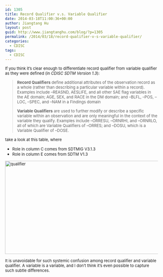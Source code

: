 ```yaml
---
id: 1305
title: Record Qualifier v.s. Variable Qualifier
date: 2014-03-18T11:00:36+00:00
author: Jiangtang Hu
layout: post
guid: http://www.jiangtanghu.com/blog/?p=1305
permalink: /2014/03/18/record-qualifier-v-s-variable-qualifier/
categories:
  - CDISC
tags:
  - CDISC
---
```

<font size="2">If you think it’s clear enough to differentiate record qualifier from variable qualifier as they were defined (in <em>CDISC SDTM Version 1.3</em>):</font>

> <font size="2"><strong>Record Qualifiers</strong> define additional attributes of the observation record as a whole (rather than describing a particular variable within a record). Examples include &#8211;REASND, AESLIFE, and all other SAE flag variables in the AE domain; AGE, SEX, and RACE in the DM domain; and &#8211;BLFL, &#8211;POS, &#8211;LOC, &#8211;SPEC, and &#8211;NAM in a Findings domain</font>
> 
> <font size="2"><strong>Variable Qualifiers</strong> are used to further modify or describe a specific variable within an observation and are only meaningful in the context of the variable they qualify. Examples include &#8211;ORRESU, &#8211;ORNRHI, and &#8211;ORNRLO, all of which are Variable Qualifiers of &#8211;ORRES; and &#8211;DOSU, which is a Variable Qualifier of &#8211;DOSE.</font>

<font size="2">take a look at this table, where</font>

  * <font size="2">Role in column C comes from SDTMIG V3.1.3</font>
  * <font size="2">Role in column E comes from SDTM V1.3</font>

[<font size="2"><img title="qualifier" style="border-left-width: 0px; border-right-width: 0px; background-image: none; border-bottom-width: 0px; float: none; padding-top: 0px; padding-left: 0px; margin: 3px auto 5px; display: block; padding-right: 0px; border-top-width: 0px" border="0" alt="qualifier" src="http://www.jiangtanghu.com/blog/wp-content/uploads/2014/03/qualifier_thumb.png" width="533" height="306" /></font>](http://www.jiangtanghu.com/blog/wp-content/uploads/2014/03/qualifier.png)

<font size="2">It is unavoidable for such systemic confusion among record qualifier and variable qualifier. A variable is a variable, and I don’t think it’s even possible to capture such subtle differences.</font>